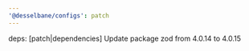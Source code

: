 ```yaml
---
'@desselbane/configs': patch
---
```


deps: [patch|dependencies] Update package zod from 4.0.14 to 4.0.15
